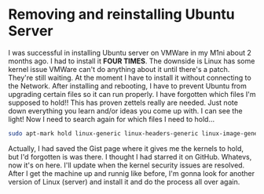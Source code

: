 # Removing and reinstalling Ubuntu Server

I was successful in installing Ubuntu server on VMWare in my M1ni about 2 months ago. I had to install it **FOUR TIMES**. The downside is Linux has some kernel issue VMWare can't do anything about it until there's a patch. They're still waiting. At the moment I have to install it without connecting to the Network. After installing and rebooting, I have to prevent Ubuntu from upgrading certain files so it can run properly. I have forgotten which files I'm supposed to hold!! This has proven zettels really are needed. Just note down everything you learn and/or ideas you come up with. I can see the light! Now I need to search again for which files I need to hold...

```bash
sudo apt-mark hold linux-generic linux-headers-generic linux-image-generic
```

Actually, I had saved the Gist page where it gives me the kernels to hold, but I'd forgotten is was there. I thought I had starred it on GitHub. Whatevs, now it's on here. I'll update when the kernel security issues are resolved. After I get the machine up and runnig like before, I'm gonna look for another version of Linux (server) and install it and do the process all over again.

